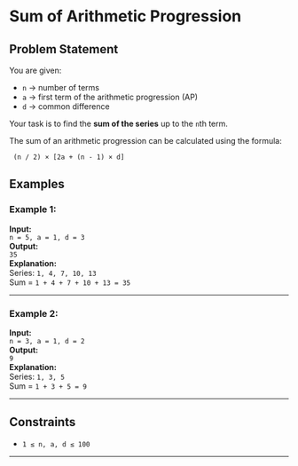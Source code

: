 # Sum of Arithmetic Progression

## Problem Statement
You are given:
- `n` → number of terms
- `a` → first term of the arithmetic progression (AP)
- `d` → common difference

Your task is to find the **sum of the series** up to the `n`th term.

The sum of an arithmetic progression can be calculated using the formula:

```
 (n / 2) × [2a + (n - 1) × d]
```

## Examples

### Example 1:
**Input:**  
`n = 5, a = 1, d = 3`  
**Output:**  
`35`  
**Explanation:**  
Series: `1, 4, 7, 10, 13`  
Sum = `1 + 4 + 7 + 10 + 13 = 35`

---

### Example 2:
**Input:**  
`n = 3, a = 1, d = 2`  
**Output:**  
`9`  
**Explanation:**  
Series: `1, 3, 5`  
Sum = `1 + 3 + 5 = 9`

---

## Constraints
- `1 ≤ n, a, d ≤ 100`

---
